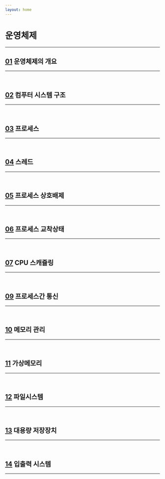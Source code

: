 ```yaml
---
layout: home
---
```


# 운영체제
---


## [01](01) 운영체제의 개요
---
<br>

## [02](02) 컴푸터 시스템 구조
---
<br>

## [03](03) 프로세스
---
<br>

## [04](04) 스레드
---
<br>

## [05](05) 프로세스 상호배제
---
<br>

## [06](06) 프로세스 교착상태
---
<br>

## [07](07) CPU 스캐쥴링
---
<br>

## [09](09) 프로세스간 통신
---
<br>

## [10](10) 메모리 관리
---
<br>

## [11](11) 가상메모리
---
<br>

## [12](12) 파일시스템
---
<br>

## [13](13) 대용량 저장장치
---
<br>

## [14](14) 입출력 시스템
---
<br>
